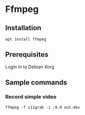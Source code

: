 # Ffmpeg

## Installation
```
apt install ffmpeg
```

## Prerequisites
Login in to Debian Xorg

## Sample commands
### Record simple video
```
ffmpeg -f x11grab -i :0.0 out.mkv
```
